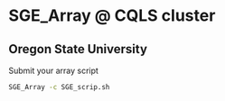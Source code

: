 # SGE_Array @ CQLS cluster 
## Oregon State University

Submit your array script 
```bash
SGE_Array -c SGE_scrip.sh
```
